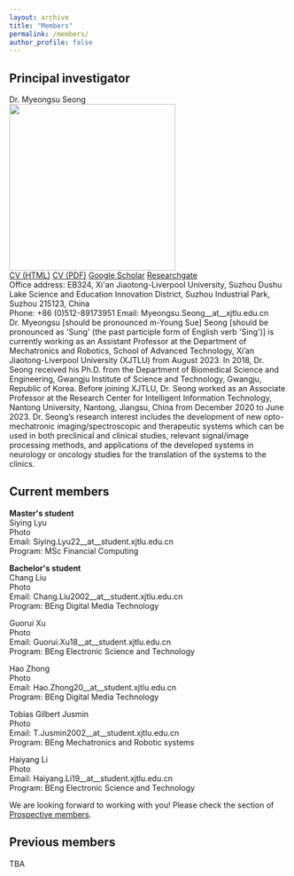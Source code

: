 ```yaml
---
layout: archive
title: "Members"
permalink: /members/
author_profile: false
---
```


Principal investigator
------
Dr. Myeongsu Seong    
<img src="https://myeongsuseong.github.io/images/myeongsu_seong.png" width="300" height="300">  
[CV (HTML)](https://myeongsuseong.github.io/cv) [CV (PDF)](https://myeongsuseong.github.io/files/MyeongsuSeong_CV.pdf) [Google Scholar](https://scholar.google.com/citations?user=UE6g5hoAAAAJ&hl=en) [Researchgate](https://www.researchgate.net/profile/Myeongsu-Seong)  
Office address: EB324, Xi'an Jiaotong-Liverpool University, Suzhou Dushu Lake Science and Education Innovation District, Suzhou Industrial Park, Suzhou 215123, China     
Phone: +86 (0)512-89173951
Email: Myeongsu.Seong__at__xjtlu.edu.cn          
Dr. Myeongsu [should be pronounced m-Young Sue] Seong [should be pronounced as 'Sung' (the past participle form of English verb 'Sing')] is currently working as an Assistant Professor at the Department of Mechatronics and Robotics, School of Advanced Technology, Xi’an Jiaotong-Liverpool University (XJTLU) from August 2023. In 2018, Dr. Seong received his Ph.D. from the Department of Biomedical Science and Engineering, Gwangju Institute of Science and Technology, Gwangju, Republic of Korea. Before joining XJTLU, Dr. Seong worked as an Associate Professor at the Research Center for Intelligent Information Technology, Nantong University, Nantong, Jiangsu, China from December 2020 to June 2023. Dr. Seong’s research interest includes the development of new opto-mechatronic imaging/spectroscopic and therapeutic systems which can be used in both preclinical and clinical studies, relevant signal/image processing methods, and applications of the developed systems in neurology or oncology studies for the translation of the systems to the clinics.

Current members
------
**Master's student**  
Siying Lyu  
Photo  
Email: Siying.Lyu22__at__student.xjtlu.edu.cn  
Program: MSc Financial Computing

**Bachelor's student**  
Chang Liu  
Photo  
Email: Chang.Liu2002__at__student.xjtlu.edu.cn  
Program: BEng Digital Media Technology  

Guorui Xu  
Photo  
Email: Guorui.Xu18__at__student.xjtlu.edu.cn  
Program: BEng Electronic Science and Technology  

Hao Zhong  
Photo  
Email: Hao.Zhong20__at__student.xjtlu.edu.cn  
Program: BEng Digital Media Technology  

Tobias Gilbert Jusmin  
Photo  
Email: T.Jusmin2002__at__student.xjtlu.edu.cn  
Program: BEng Mechatronics and Robotic systems  

Haiyang Li  
Photo  
Email: Haiyang.Li19__at__student.xjtlu.edu.cn  
Program: BEng Electronic Science and Technology  

We are looking forward to working with you! Please check the section of [Prospective members](https://myeongsuseong.github.io/prospective_members/).


Previous members
------
TBA
